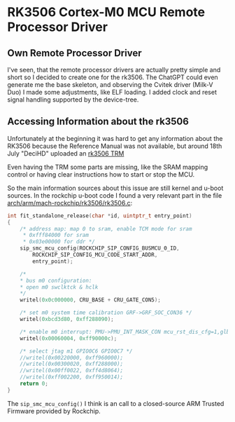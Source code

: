 # RK3506 Cortex-M0 MCU Remote Processor Driver

## Own Remote Processor Driver

I've seen, that the remote processor drivers are actually pretty simple and short so I decided to create one for the rk3506. The ChatGPT could even generate me the base skeleton, and observing the Cvitek driver (Milk-V Duo) I made some adjustments, like ELF loading. I added clock and reset signal handling supported by the device-tree.

## Accessing Information about the rk3506

Unfortunately at the beginning it was hard to get any information about the RK3506 because the Reference Manual
was not available, but around 18th July "DeciHD" uploaded an [rk3506 TRM](https://github.com/DeciHD/rockchip_docs/tree/main/rk3506)

Even having the TRM some parts are missing, like the SRAM mapping control or having clear instructions how to start or stop the MCU.

So the main information sources about this issue are still kernel and u-boot sources.
In the rockchip u-boot code I found a very relevant part in the file [arch/arm/mach-rockchip/rk3506/rk3506.c](https://github.com/rockchip-linux/u-boot/blob/next-dev/arch/arm/mach-rockchip/rk3506/rk3506.c):

```C
int fit_standalone_release(char *id, uintptr_t entry_point)
{
	/* address map: map 0 to sram, enable TCM mode for sram
	 * 0xfff84000 for sram
	 * 0x03e00000 for ddr */
	sip_smc_mcu_config(ROCKCHIP_SIP_CONFIG_BUSMCU_0_ID,
		ROCKCHIP_SIP_CONFIG_MCU_CODE_START_ADDR,
		entry_point);

	/*
	* bus m0 configuration:
	* open m0 swclktck & hclk
	*/
	writel(0x0c000000, CRU_BASE + CRU_GATE_CON5);

	/* set m0 system time calibration GRF->GRF_SOC_CON36 */
	writel(0xbcd3d80, 0xff288090);

	/* enable m0 interrupt: PMU->PMU_INT_MASK_CON mcu_rst_dis_cfg=1,glb_int_mask_mcu=0 */
	writel(0x00060004, 0xff90000c);

	/* select jtag m1 GPIO0C6 GPIO0C7 */
	//writel(0x00220000, 0xff960000);
	//writel(0x00300020, 0xff288000);
	//writel(0x00ff0022, 0xff4d8064);
	//writel(0xff002200, 0xff950014);
	return 0;
}
```

The `sip_smc_mcu_config()` I think is an call to a closed-source ARM Trusted Firmware provided by Rockchip.

